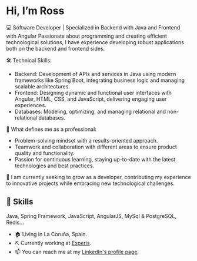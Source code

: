 # Hi, I’m Ross

💻 Software Developer | Specialized in Backend with Java and Frontend with Angular
Passionate about programming and creating efficient technological solutions, I have experience developing robust applications both on the backend and frontend sides.

🛠 Technical Skills:
- Backend: Development of APIs and services in Java using modern frameworks like Spring Boot, integrating business logic and managing scalable architectures.
- Frontend: Designing dynamic and functional user interfaces with Angular, HTML, CSS, and JavaScript, delivering engaging user experiences.
- Databases: Modeling, optimizing, and managing relational and non-relational databases.

📌 What defines me as a professional:
- Problem-solving mindset with a results-oriented approach.
- Teamwork and collaboration with different areas to ensure product quality and functionality.
- Passion for continuous learning, staying up-to-date with the latest technologies and best practices.

🚀 I am currently seeking to grow as a developer, contributing my experience to innovative projects while embracing new technological challenges.

## 🧠 Skills
Java, Spring Framework, JavaScript, AngularJS, MySql & PostgreSQL, Redis...

- 🏠 Living in La Coruña, Spain.
- ⛏️ Currently working at [Experis](https://www.experis.es).
- 📫 You can reach me at my [LinkedIn's profile page](https://www.linkedin.com/in/xoanross).

<!---
XoanRoss/XoanRoss is a ✨ special ✨ repository because its `README.md` (this file) appears on your GitHub profile.
You can click the Preview link to take a look at your changes.
--->
